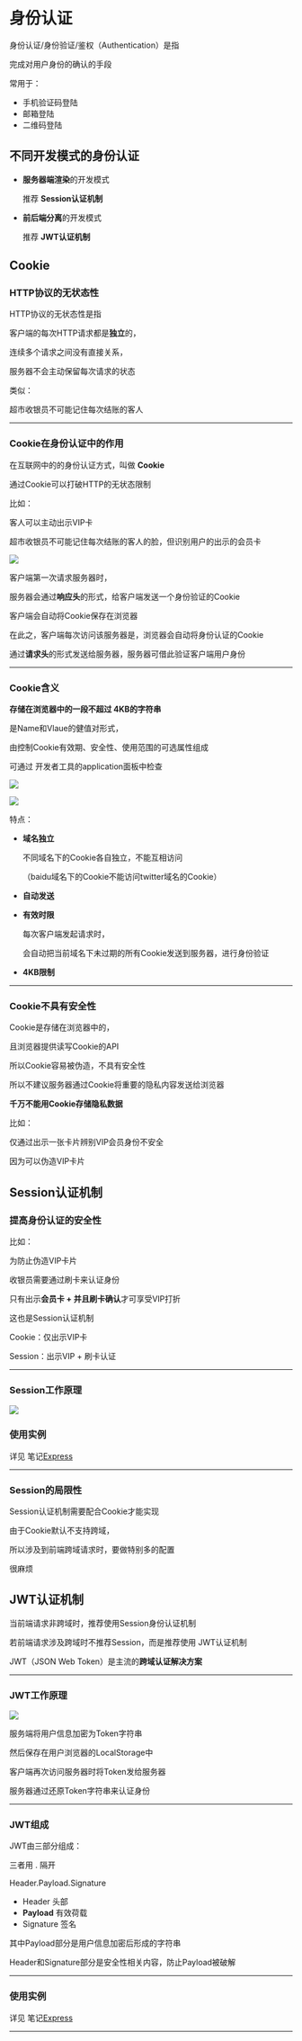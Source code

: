 # 身份认证

身份认证/身份验证/鉴权（Authentication）是指

完成对用户身份的确认的手段

常用于：

- 手机验证码登陆
- 邮箱登陆
- 二维码登陆





## 不同开发模式的身份认证

- **服务器端渲染**的开发模式

  推荐 **Session认证机制**

- **前后端分离**的开发模式

  推荐 **JWT认证机制**





## Cookie

### HTTP协议的无状态性

HTTP协议的无状态性是指

客户端的每次HTTP请求都是**独立**的，

连续多个请求之间没有直接关系，

服务器不会主动保留每次请求的状态

类似：

超市收银员不可能记住每次结账的客人

---

### Cookie在身份认证中的作用

在互联网中的的身份认证方式，叫做 **Cookie**

通过Cookie可以打破HTTP的无状态限制

比如：

客人可以主动出示VIP卡

超市收银员不可能记住每次结账的客人的脸，但识别用户的出示的会员卡

![](https://pbs.twimg.com/media/E3v5JEnUcAE0Sh2?format=jpg&name=medium)

客户端第一次请求服务器时，

服务器会通过**响应头**的形式，给客户端发送一个身份验证的Cookie

客户端会自动将Cookie保存在浏览器

在此之，客户端每次访问该服务器是，浏览器会自动将身份认证的Cookie

通过**请求头**的形式发送给服务器，服务器可借此验证客户端用户身份

---

### Cookie含义

**存储在浏览器中的一段不超过 4KB的字符串**

是Name和Vlaue的健值对形式，

由控制Cookie有效期、安全性、使用范围的可选属性组成

可通过 开发者工具的application面板中检查

![](https://pbs.twimg.com/media/E3v5FpTVIAIldIQ?format=jpg&name=4096x4096)

![](https://pbs.twimg.com/media/E3v5GlRVUAI4Ksr?format=jpg&name=large)

特点：

- **域名独立**

  不同域名下的Cookie各自独立，不能互相访问

  （baidu域名下的Cookie不能访问twitter域名的Cookie）

- **自动发送**

- **有效时限**

  每次客户端发起请求时，

  会自动把当前域名下未过期的所有Cookie发送到服务器，进行身份验证

- **4KB限制**

---

### Cookie不具有安全性

Cookie是存储在浏览器中的，

且浏览器提供读写Cookie的API

所以Cookie容易被伪造，不具有安全性

所以不建议服务器通过Cookie将重要的隐私内容发送给浏览器

**千万不能用Cookie存储隐私数据**

比如：

仅通过出示一张卡片辨别VIP会员身份不安全

因为可以伪造VIP卡片





## Session认证机制

### 提高身份认证的安全性

比如：

为防止伪造VIP卡片

收银员需要通过刷卡来认证身份

只有出示**会员卡 + 并且刷卡确认**才可享受VIP打折

这也是Session认证机制

Cookie：仅出示VIP卡

Session：出示VIP + 刷卡认证

---

### Session工作原理

![](https://pbs.twimg.com/media/E3v8t-CVIAAxXWJ?format=jpg&name=medium)

### 使用实例

详见 笔记[Express](https://github.com/BlaxBerry/StudyNotes/blob/master/Node.js/Express.md)

---

### Session的局限性

Session认证机制需要配合Cookie才能实现

由于Cookie默认不支持跨域，

所以涉及到前端跨域请求时，要做特别多的配置

很麻烦







##  JWT认证机制

当前端请求非跨域时，推荐使用Session身份认证机制

若前端请求涉及跨域时不推荐Session，而是推荐使用 JWT认证机制

JWT（JSON Web Token）是主流的**跨域认证解决方案**

---

### JWT工作原理

![](https://pbs.twimg.com/media/E3w6jKuVUAki6Id?format=jpg&name=medium)

服务端将用户信息加密为Token字符串

然后保存在用户浏览器的LocalStorage中

客户端再次访问服务器时将Token发给服务器

服务器通过还原Token字符串来认证身份

---

### JWT组成

JWT由三部分组成：

三者用 . 隔开

Header.Payload.Signature

- Header 头部
- **Payload** 有效荷载
- Signature 签名

其中Payload部分是用户信息加密后形成的字符串

Header和Signature部分是安全性相关内容，防止Payload被破解

---

### 使用实例

详见 笔记[Express](https://github.com/BlaxBerry/StudyNotes/blob/master/Node.js/Express.md)

---

### 